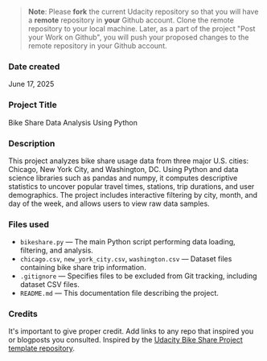 >**Note**: Please **fork** the current Udacity repository so that you will have a **remote** repository in **your** Github account. Clone the remote repository to your local machine. Later, as a part of the project "Post your Work on Github", you will push your proposed changes to the remote repository in your Github account.

### Date created
June 17, 2025

### Project Title
Bike Share Data Analysis Using Python

### Description
This project analyzes bike share usage data from three major U.S. cities: Chicago, New York City, and Washington, DC. Using Python and data science libraries such as pandas and numpy, it computes descriptive statistics to uncover popular travel times, stations, trip durations, and user demographics. The project includes interactive filtering by city, month, and day of the week, and allows users to view raw data samples.

### Files used
- `bikeshare.py` — The main Python script performing data loading, filtering, and analysis.
- `chicago.csv`, `new_york_city.csv`, `washington.csv` — Dataset files containing bike share trip information.
- `.gitignore` — Specifies files to be excluded from Git tracking, including dataset CSV files.
- `README.md` — This documentation file describing the project.

### Credits
It's important to give proper credit. Add links to any repo that inspired you or blogposts you consulted.
Inspired by the [Udacity Bike Share Project template repository](https://github.com/udacity/bikeshare-template).
